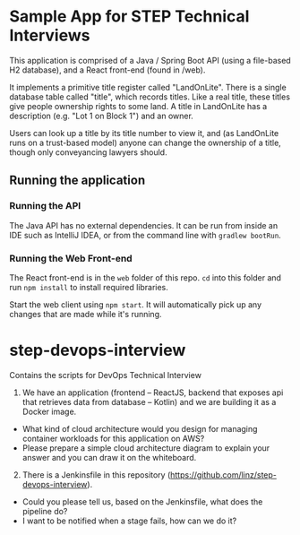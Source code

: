 # Sample App for STEP Technical Interviews

This application is comprised of a Java / Spring Boot API (using a file-based H2 database), and a React front-end (found in /web).

It implements a primitive title register called "LandOnLite". There is a single database table called "title", which records titles. Like
a real title, these titles give people ownership rights to some land. A title in LandOnLite has a description (e.g. "Lot 1 on Block 1")
and an owner.

Users can look up a title by its title number to view it, and (as LandOnLite runs on a trust-based model) anyone can change the ownership
of a title, though only conveyancing lawyers should.

## Running the application

### Running the API

The Java API has no external dependencies. It can be run from inside an IDE such as IntelliJ IDEA, or from the command line with
`gradlew bootRun`.

### Running the Web Front-end

The React front-end is in the `web` folder of this repo. `cd` into this folder and run `npm install` to install required libraries.

Start the web client using `npm start`. It will automatically pick up any changes that are made while it's running.

# step-devops-interview

Contains the scripts for DevOps Technical Interview

1. We have an application (frontend – ReactJS, backend that exposes api that retrieves data from database – Kotlin) and we are building it as a Docker image.

- What kind of cloud architecture would you design for managing container workloads for this application on AWS?
- Please prepare a simple cloud architecture diagram to explain your answer and you can draw it on the whiteboard.

2. There is a Jenkinsfile in this repository (https://github.com/linz/step-devops-interview).

- Could you please tell us, based on the Jenkinsfile, what does the pipeline do?
- I want to be notified when a stage fails, how can we do it?

